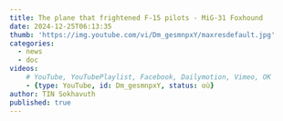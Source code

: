 ```yaml
---
title: The plane that frightened F-15 pilots - MiG-31 Foxhound
date: 2024-12-25T06:13:35
thumb: 'https://img.youtube.com/vi/Dm_gesmnpxY/maxresdefault.jpg'
categories:
  - news
  - doc
videos: 
    # YouTube, YouTubePlaylist, Facebook, Dailymotion, Vimeo, OK
    - {type: YouTube, id: Dm_gesmnpxY, status: ចប់}
author: TIN Sokhavuth
published: true
---
```

